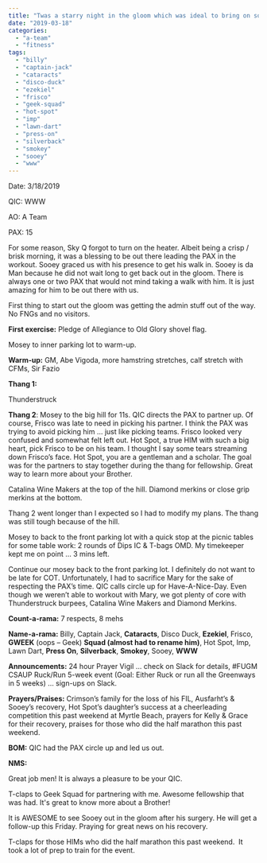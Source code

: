 ```yaml
---
title: "Twas a starry night in the gloom which was ideal to bring on some Thunderstruck!"
date: "2019-03-18"
categories: 
  - "a-team"
  - "fitness"
tags: 
  - "billy"
  - "captain-jack"
  - "cataracts"
  - "disco-duck"
  - "ezekiel"
  - "frisco"
  - "geek-squad"
  - "hot-spot"
  - "imp"
  - "lawn-dart"
  - "press-on"
  - "silverback"
  - "smokey"
  - "sooey"
  - "www"
---
```


Date: 3/18/2019

QIC: WWW

AO: A Team

PAX: 15

For some reason, Sky Q forgot to turn on the heater. Albeit being a crisp / brisk morning, it was a blessing to be out there leading the PAX in the workout. Sooey graced us with his presence to get his walk in. Sooey is da Man because he did not wait long to get back out in the gloom. There is always one or two PAX that would not mind taking a walk with him. It is just amazing for him to be out there with us.

First thing to start out the gloom was getting the admin stuff out of the way. No FNGs and no visitors.

**First exercise:** Pledge of Allegiance to Old Glory shovel flag.

Mosey to inner parking lot to warm-up.

**Warm-up:** GM, Abe Vigoda, more hamstring stretches, calf stretch with CFMs, Sir Fazio

**Thang 1:**

Thunderstruck

**Thang 2**: Mosey to the big hill for 11s. QIC directs the PAX to partner up. Of course, Frisco was late to need in picking his partner. I think the PAX was trying to avoid picking him … just like picking teams. Frisco looked very confused and somewhat felt left out. Hot Spot, a true HIM with such a big heart, pick Frisco to be on his team. I thought I say some tears streaming down Frisco’s face. Hot Spot, you are a gentleman and a scholar. The goal was for the partners to stay together during the thang for fellowship. Great way to learn more about your Brother.

Catalina Wine Makers at the top of the hill. Diamond merkins or close grip merkins at the bottom.

Thang 2 went longer than I expected so I had to modify my plans. The thang was still tough because of the hill.

Mosey to back to the front parking lot with a quick stop at the picnic tables for some table work: 2 rounds of Dips IC & T-bags OMD. My timekeeper kept me on point … 3 mins left.

Continue our mosey back to the front parking lot. I definitely do not want to be late for COT. Unfortunately, I had to sacrifice Mary for the sake of respecting the PAX’s time. QIC calls circle up for Have-A-Nice-Day. Even though we weren’t able to workout with Mary, we got plenty of core with Thunderstruck burpees, Catalina Wine Makers and Diamond Merkins.

**Count-a-rama:** 7 respects, 8 mehs

**Name-a-rama:** Billy, Captain Jack, **Cataracts**, Disco Duck, **Ezekiel**, Frisco, **GWEEK** (oops – Geek) **Squad (almost had to rename him)**, Hot Spot, Imp, Lawn Dart, **Press On**, **Silverback**, **Smokey**, Sooey, **WWW**

**Announcements:** 24 hour Prayer Vigil … check on Slack for details, #FUGM CSAUP Ruck/Run 5-week event (Goal: Either Ruck or run all the Greenways in 5 weeks) … sign-ups on Slack.

**Prayers/Praises:** Crimson’s family for the loss of his FIL, Ausfarht’s & Sooey’s recovery, Hot Spot’s daughter’s success at a cheerleading competition this past weekend at Myrtle Beach, prayers for Kelly & Grace for their recovery, praises for those who did the half marathon this past weekend.

**BOM:** QIC had the PAX circle up and led us out.

**NMS:**

Great job men! It is always a pleasure to be your QIC.

T-claps to Geek Squad for partnering with me. Awesome fellowship that was had. It's great to know more about a Brother!

It is AWESOME to see Sooey out in the gloom after his surgery. He will get a follow-up this Friday. Praying for great news on his recovery.

T-claps for those HIMs who did the half marathon this past weekend.  It took a lot of prep to train for the event.
